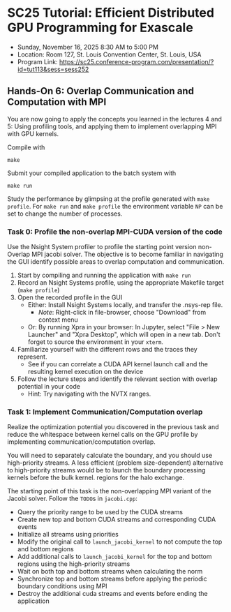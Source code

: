 # SC25 Tutorial: Efficient Distributed GPU Programming for Exascale

-   Sunday, November 16, 2025 8:30 AM to 5:00 PM
-   Location: Room 127, St. Louis Convention Center, St. Louis, USA
-   Program Link:
    https://sc25.conference-program.com/presentation/?id=tut113&sess=sess252
## Hands-On 6: Overlap Communication and Computation with MPI

You are now going to apply the concepts you learned in the lectures 4 and 5: Using profiling tools,
and applying them to implement overlapping MPI with GPU kernels. 

Compile with

``` {.bash}
make
```

Submit your compiled application to the batch system with

``` {.bash}
make run
```

Study the performance by glimpsing at the profile generated with
`make profile`. For `make run` and `make profile` the environment variable `NP` can be set to change the number of processes.

### Task 0: Profile the non-overlap MPI-CUDA version of the code

Use the Nsight System profiler to profile the starting point version non-Overlap MPI jacobi solver. The objective is to become familiar in navigating the GUI identify possible areas to overlap computation and communication. 

1. Start by compiling and running the application with `make run`
1. Record an Nsight Systems profile, using the appropriate Makefile target (`make profile`)
1. Open the recorded profile in the GUI
    - Either: Install Nsight Systems locally, and transfer the .nsys-rep file.
      - *Note*: Right-click in file-browser, choose "Download" from context menu
    - Or: By running Xpra in your browser: In Jupyter, select "File > New Launcher" and "Xpra Desktop", which will open in a new tab. Don't forget to source the environment in your `xterm`.
1. Familiarize yourself with the different rows and the traces they represent. 
    - See if you can correlate a CUDA API kernel launch call and the resulting kernel execution on the device
1. Follow the lecture steps and identify the relevant section with overlap potential in your code
    - Hint: Try navigating with the NVTX ranges.


### Task 1: Implement Communication/Computation overlap

Realize the optimization potential you discovered in the previous task and reduce the whitespace between kernel calls on the GPU profile by implementing communication/computation overlap.

You will need to separately calculate the boundary, and you should use high-priority streams. A less efficient (problem size-dependent) alternative to high-priority streams would be to launch the boundary processing kernels before the bulk kernel.
regions for the halo exchange.

The starting point of this task is the non-overlapping MPI variant of the Jacobi solver.
Follow the `TODO`s in `jacobi.cpp`:

- Query the priority range to be used by the CUDA streams
- Create new top and bottom CUDA streams and corresponding CUDA events
- Initialize all streams using priorities
- Modify the original call to `launch_jacobi_kernel` to not compute the top and bottom regions 
- Add additional calls to `launch_jacobi_kernel` for the top and bottom regions using the high-priority streams
- Wait on both top and bottom streams when calculating the norm
- Synchronize top and bottom streams before applying the periodic boundary conditions using MPI
- Destroy the additional cuda streams and events before ending the application


